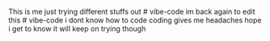 This is me just trying different stuffs out # vibe-code
im back again to edit this # vibe-code
i dont know how to code
coding gives me headaches
hope i get to know it
will keep on trying though
